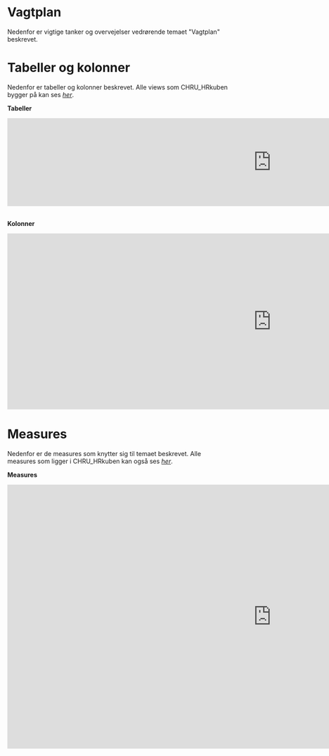 # Vagtplan
Nedenfor er vigtige tanker og overvejelser vedrørende temaet "Vagtplan" beskrevet.

# Tabeller og kolonner
Nedenfor er tabeller og kolonner beskrevet. Alle views som CHRU_HRkuben bygger på kan ses [*her*](https://github.com/DataOgDigitalisering/versionsstyringViews/tree/Produktion/viewFolder).

<b>Tabeller</b>
<center>
<iframe width="1200" height="200" frameborder="0" scrolling="no" src="https://regionh-my.sharepoint.com/personal/tanja_olsen_la_cour_regionh_dk/_layouts/15/Doc.aspx?sourcedoc={8d5cf238-e8c7-40f1-bf4f-139fc065219d}&action=embedview&wdAllowInteractivity=False&Item=Vagtplan_Tabeller&wdHideGridlines=True&wdInConfigurator=True&wdInConfigurator=True"></iframe>
</center>
<br>
 
<b>Kolonner</b>
<center>
<iframe width="1200" height="400" frameborder="0" scrolling="no" src="https://regionh-my.sharepoint.com/personal/tanja_olsen_la_cour_regionh_dk/_layouts/15/Doc.aspx?sourcedoc={8d5cf238-e8c7-40f1-bf4f-139fc065219d}&action=embedview&wdAllowInteractivity=False&Item=Vagtplan_Kolonner&wdHideGridlines=True&wdInConfigurator=True&wdInConfigurator=True"></iframe>
</center>

# Measures
Nedenfor er de measures som knytter sig til temaet beskrevet. Alle measures som ligger i CHRU_HRkuben kan også ses [*her*](https://github.com/DataOgDigitalisering/CHRU_HRKube/tree/produktion/tables/_Measures/measures).

<b>Measures</b>
<center>
<iframe width="1200" height="600" frameborder="0" scrolling="no" src="https://regionh-my.sharepoint.com/personal/tanja_olsen_la_cour_regionh_dk/_layouts/15/Doc.aspx?sourcedoc={8d5cf238-e8c7-40f1-bf4f-139fc065219d}&action=embedview&wdAllowInteractivity=False&Item=Vagtplan_Measures&wdHideGridlines=True&wdInConfigurator=True&wdInConfigurator=True"></iframe>
</center>
